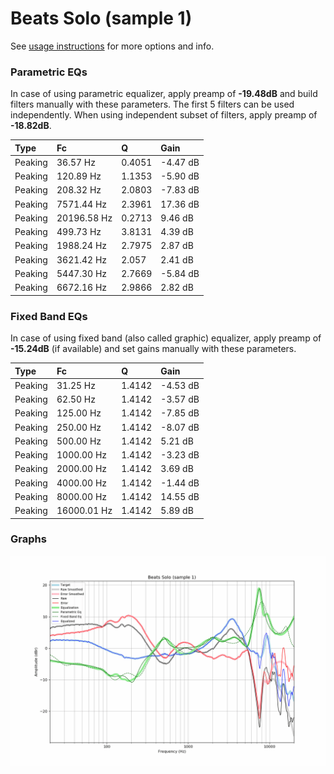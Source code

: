 # Beats Solo (sample 1)
See [usage instructions](https://github.com/jaakkopasanen/AutoEq#usage) for more options and info.

### Parametric EQs
In case of using parametric equalizer, apply preamp of **-19.48dB** and build filters manually
with these parameters. The first 5 filters can be used independently.
When using independent subset of filters, apply preamp of **-18.82dB**.

| Type    | Fc          |      Q | Gain     |
|:--------|:------------|:-------|:---------|
| Peaking | 36.57 Hz    | 0.4051 | -4.47 dB |
| Peaking | 120.89 Hz   | 1.1353 | -5.90 dB |
| Peaking | 208.32 Hz   | 2.0803 | -7.83 dB |
| Peaking | 7571.44 Hz  | 2.3961 | 17.36 dB |
| Peaking | 20196.58 Hz | 0.2713 | 9.46 dB  |
| Peaking | 499.73 Hz   | 3.8131 | 4.39 dB  |
| Peaking | 1988.24 Hz  | 2.7975 | 2.87 dB  |
| Peaking | 3621.42 Hz  | 2.057  | 2.41 dB  |
| Peaking | 5447.30 Hz  | 2.7669 | -5.84 dB |
| Peaking | 6672.16 Hz  | 2.9866 | 2.82 dB  |

### Fixed Band EQs
In case of using fixed band (also called graphic) equalizer, apply preamp of **-15.24dB**
(if available) and set gains manually with these parameters.

| Type    | Fc          |      Q | Gain     |
|:--------|:------------|:-------|:---------|
| Peaking | 31.25 Hz    | 1.4142 | -4.53 dB |
| Peaking | 62.50 Hz    | 1.4142 | -3.57 dB |
| Peaking | 125.00 Hz   | 1.4142 | -7.85 dB |
| Peaking | 250.00 Hz   | 1.4142 | -8.07 dB |
| Peaking | 500.00 Hz   | 1.4142 | 5.21 dB  |
| Peaking | 1000.00 Hz  | 1.4142 | -3.23 dB |
| Peaking | 2000.00 Hz  | 1.4142 | 3.69 dB  |
| Peaking | 4000.00 Hz  | 1.4142 | -1.44 dB |
| Peaking | 8000.00 Hz  | 1.4142 | 14.55 dB |
| Peaking | 16000.01 Hz | 1.4142 | 5.89 dB  |

### Graphs
![](./Beats%20Solo%20(sample%201).png)
